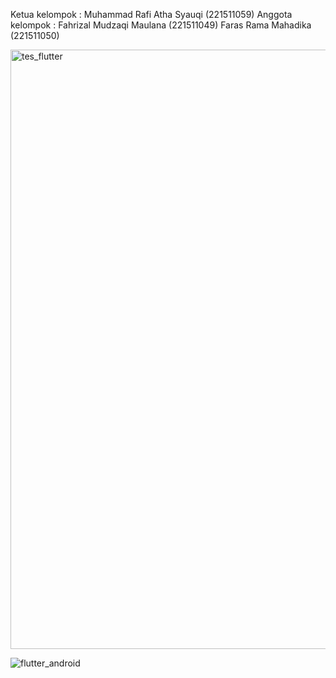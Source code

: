 Ketua kelompok :
Muhammad Rafi Atha Syauqi (221511059)
Anggota kelompok :
Fahrizal Mudzaqi Maulana (221511049)
Faras Rama Mahadika (221511050)

<img width="959" alt="tes_flutter" src="https://github.com/jekforger/PROYEK-4/assets/149549687/f07f356a-d13a-4b80-911e-49b88ea5a1d7">

![flutter_android](https://github.com/jekforger/PROYEK-4/assets/149549687/e222601a-8a9d-4e29-b69e-17ae783104a1)
